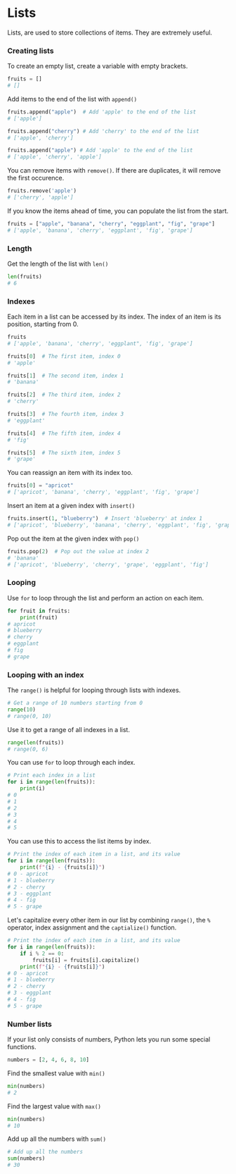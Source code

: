 # Lists

Lists, are used to store collections of items. They are extremely useful.

### Creating lists

To create an empty list, create a variable with empty brackets.

```python
fruits = []
# []
```

Add items to the end of the list with `append()`

```python
fruits.append("apple")  # Add 'apple' to the end of the list
# ['apple']

fruits.append("cherry") # Add 'cherry' to the end of the list
# ['apple', 'cherry']

fruits.append("apple") # Add 'apple' to the end of the list
# ['apple', 'cherry', 'apple']
```

You can remove items with `remove()`. If there are duplicates, it will remove the first occurence.
```python
fruits.remove('apple')
# ['cherry', 'apple']
```

If you know the items ahead of time, you can populate the list from the start.

```python
fruits = ["apple", "banana", "cherry", "eggplant", "fig", "grape"]
# ['apple', 'banana', 'cherry', 'eggplant', 'fig', 'grape']
```

### Length

Get the length of the list with `len()`
```python
len(fruits)
# 6
```

### Indexes

Each item in a list can be accessed by its index. The index of an item is its position, starting from 0.

```python
fruits
# ['apple', 'banana', 'cherry', 'eggplant", 'fig', 'grape']

fruits[0]  # The first item, index 0
# 'apple'

fruits[1]  # The second item, index 1
# 'banana'

fruits[2]  # The third item, index 2
# 'cherry'

fruits[3]  # The fourth item, index 3
# 'eggplant'

fruits[4]  # The fifth item, index 4
# 'fig'

fruits[5]  # The sixth item, index 5
# 'grape'
```

You can reassign an item with its index too.
```python
fruits[0] = "apricot"
# ['apricot', 'banana', 'cherry', 'eggplant', 'fig', 'grape']
```


Insert an item at a given index with `insert()`

```python
fruits.insert(1, "blueberry")  # Insert 'blueberry' at index 1
# ['apricot', 'blueberry', 'banana', 'cherry', 'eggplant', 'fig', 'grape']
```

Pop out the item at the given index with `pop()`

```python
fruits.pop(2)  # Pop out the value at index 2
# 'banana'
# ['apricot', 'blueberry', 'cherry', 'grape', 'eggplant', 'fig']
```


### Looping

Use `for` to loop through the list and perform an action on each item.

```python
for fruit in fruits:
    print(fruit)
# apricot
# blueberry
# cherry
# eggplant
# fig
# grape
```


### Looping with an index

The `range()` is helpful for looping through lists with indexes.

```python
# Get a range of 10 numbers starting from 0
range(10)
# range(0, 10)
```

Use it to get a range of all indexes in a list.

```python
range(len(fruits))
# range(0, 6)
```

You can use `for` to loop through each index.
```python
# Print each index in a list
for i in range(len(fruits)):
    print(i)
# 0
# 1
# 2
# 3
# 4
# 5
```

You can use this to access the list items by index.
```python
# Print the index of each item in a list, and its value
for i in range(len(fruits)):
    print(f"{i} - {fruits[i]}")
# 0 - apricot
# 1 - blueberry
# 2 - cherry
# 3 - eggplant
# 4 - fig
# 5 - grape
```


Let's capitalize every other item in our list by combining `range()`, the `%` operator, index assignment and the `captialize()` function.
```python
# Print the index of each item in a list, and its value
for i in range(len(fruits)):
    if i % 2 == 0:
        fruits[i] = fruits[i].capitalize()
    print(f"{i} - {fruits[i]}")
# 0 - apricot
# 1 - blueberry
# 2 - cherry
# 3 - eggplant
# 4 - fig
# 5 - grape
```

### Number lists

If your list only consists of numbers, Python lets you run some special functions.

```python
numbers = [2, 4, 6, 8, 10]
```

Find the smallest value with `min()`

```python
min(numbers)
# 2
```

Find the largest value with `max()`

```python
min(numbers)
# 10
```

Add up all the numbers with `sum()`

```python
# Add up all the numbers
sum(numbers)
# 30
```
